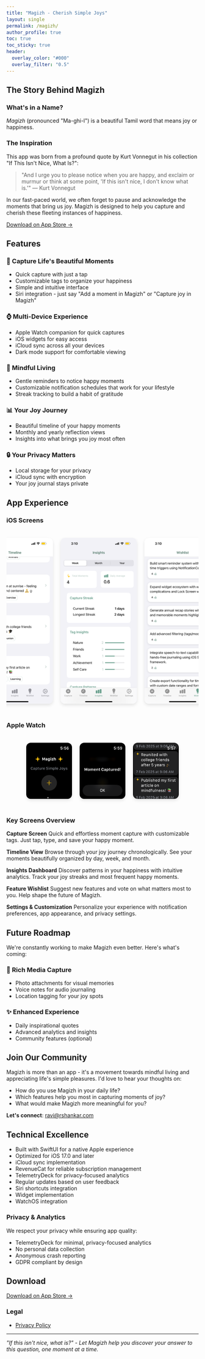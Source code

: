 ```yaml
---
title: "Magizh - Cherish Simple Joys"
layout: single
permalink: /magizh/
author_profile: true
toc: true
toc_sticky: true
header:
  overlay_color: "#000"
  overlay_filter: "0.5"
---
```


## The Story Behind Magizh

### What's in a Name?
*Magizh* (pronounced "Ma-ghi-l") is a beautiful Tamil word that means joy or happiness. 

### The Inspiration
This app was born from a profound quote by Kurt Vonnegut in his collection "If This Isn't Nice, What Is?":

> "And I urge you to please notice when you are happy, and exclaim or murmur or think at some point, 'If this isn't nice, I don't know what is.'" 
> — Kurt Vonnegut

In our fast-paced world, we often forget to pause and acknowledge the moments that bring us joy. Magizh is designed to help you capture and cherish these fleeting instances of happiness.

<a href="https://apps.apple.com/us/app/cherish-joy-moments-magizh/id6741411057" class="app-store-link">Download on App Store →</a>

## Features

### 📝 Capture Life's Beautiful Moments
- Quick capture with just a tap
- Customizable tags to organize your happiness
- Simple and intuitive interface
- Siri integration - just say "Add a moment in Magizh" or "Capture joy in Magizh"

### ⌚️ Multi-Device Experience
- Apple Watch companion for quick captures
- iOS widgets for easy access
- iCloud sync across all your devices
- Dark mode support for comfortable viewing

### 🎯 Mindful Living
- Gentle reminders to notice happy moments
- Customizable notification schedules that work for your lifestyle
- Streak tracking to build a habit of gratitude

### 📊 Your Joy Journey
- Beautiful timeline of your happy moments
- Monthly and yearly reflection views
- Insights into what brings you joy most often

### 🔒 Your Privacy Matters
- Local storage for your privacy
- iCloud sync with encryption
- Your joy journal stays private
  
## App Experience

### iOS Screens
<div style="display: flex; justify-content: center; gap: 20px; overflow-x: auto; padding: 20px 0;">
  <figure style="margin: 0; text-align: center; flex-shrink: 0;">
    <figcaption style="margin-bottom: 8px; font-weight: 500; color: #333;">Capture</figcaption>
    <img src="/assets/images/magizh/capture-screen.png" alt="Capture Screen" 
         style="width: 180px; height: auto; border-radius: 12px; box-shadow: 0 4px 8px rgba(0,0,0,0.1);">
  </figure>
  <figure style="margin: 0; text-align: center; flex-shrink: 0;">
    <img src="/assets/images/magizh/timeline-screen.png" alt="Timeline Screen" 
         style="width: 200px; height: auto; border-radius: 12px; box-shadow: 0 4px 8px rgba(0,0,0,0.1);">
  </figure>
  <figure style="margin: 0; text-align: center; flex-shrink: 0;">
    <img src="/assets/images/magizh/insights-screen.png" alt="Insights Screen" 
         style="width: 200px; height: auto; border-radius: 12px; box-shadow: 0 4px 8px rgba(0,0,0,0.1);">
  </figure>
  <figure style="margin: 0; text-align: center; flex-shrink: 0;">
    <img src="/assets/images/magizh/wishlist-screen.png" alt="Wishlist Screen" 
         style="width: 200px; height: auto; border-radius: 12px; box-shadow: 0 4px 8px rgba(0,0,0,0.1);">
  </figure>
  <figure style="margin: 0; text-align: center; flex-shrink: 0;">
    <img src="/assets/images/magizh/settings-screen.png" alt="Settings Screen" 
         style="width: 200px; height: auto; border-radius: 12px; box-shadow: 0 4px 8px rgba(0,0,0,0.1);">
  </figure>
</div>

### Apple Watch
<div style="display: flex; justify-content: center; gap: 20px; overflow-x: auto; padding: 20px 0;">
  <figure style="margin: 0; text-align: center; flex-shrink: 0;">
    <img src="/assets/images/magizh/watch-capture.png" alt="Watch Capture Screen" 
         style="width: 120px; height: auto; border-radius: 12px; box-shadow: 0 4px 8px rgba(0,0,0,0.1);">
  </figure>
  <figure style="margin: 0; text-align: center; flex-shrink: 0;">
    <img src="/assets/images/magizh/watch-voice.png" alt="Watch Voice Input Screen" 
         style="width: 120px; height: auto; border-radius: 12px; box-shadow: 0 4px 8px rgba(0,0,0,0.1);">
  </figure>
  <figure style="margin: 0; text-align: center; flex-shrink: 0;">
    <img src="/assets/images/magizh/watch-timeline.png" alt="Watch Timeline Screen" 
         style="width: 120px; height: auto; border-radius: 12px; box-shadow: 0 4px 8px rgba(0,0,0,0.1);">
  </figure>
</div>

### Key Screens Overview

**Capture Screen**
Quick and effortless moment capture with customizable tags. Just tap, type, and save your happy moment.

**Timeline View**
Browse through your joy journey chronologically. See your moments beautifully organized by day, week, and month.

**Insights Dashboard**
Discover patterns in your happiness with intuitive analytics. Track your joy streaks and most frequent happy moments.

**Feature Wishlist**
Suggest new features and vote on what matters most to you. Help shape the future of Magizh.

**Settings & Customization**
Personalize your experience with notification preferences, app appearance, and privacy settings.

## Future Roadmap
We're constantly working to make Magizh even better. Here's what's coming:

### 📸 Rich Media Capture
- Photo attachments for visual memories
- Voice notes for audio journaling
- Location tagging for your joy spots

### ✨ Enhanced Experience
- Daily inspirational quotes
- Advanced analytics and insights
- Community features (optional)

## Join Our Community

Magizh is more than an app - it's a movement towards mindful living and appreciating life's simple pleasures. I'd love to hear your thoughts on:
- How do you use Magizh in your daily life?
- Which features help you most in capturing moments of joy?
- What would make Magizh more meaningful for you?

**Let's connect**: [ravi@rshankar.com](mailto:ravi@rshankar.com)

## Technical Excellence
- Built with SwiftUI for a native Apple experience
- Optimized for iOS 17.0 and later
- iCloud sync implementation
- RevenueCat for reliable subscription management
- TelemetryDeck for privacy-focused analytics
- Regular updates based on user feedback
- Siri shortcuts integration
- Widget implementation
- WatchOS integration
  
### Privacy & Analytics
We respect your privacy while ensuring app quality:
- TelemetryDeck for minimal, privacy-focused analytics
- No personal data collection
- Anonymous crash reporting
- GDPR compliant by design

## Download

<a href="https://apps.apple.com/us/app/cherish-joy-moments-magizh/id6741411057" class="app-store-link">Download on App Store →</a>

### Legal
- [Privacy Policy](/magizh/privacy/)

---

*"If this isn't nice, what is?" - Let Magizh help you discover your answer to this question, one moment at a time.*
